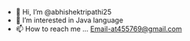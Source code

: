 - 👋 Hi, I’m @abhishektripathi25
- 👀 I’m interested in Java language
- 📫 How to reach me ... Email-at455769@gmail.com

<!---
abhishektripathi25/abhishektripathi25 is a ✨ special ✨ repository because its `README.md` (this file) appears on your GitHub profile.
You can click the Preview link to take a look at your changes.
--->
